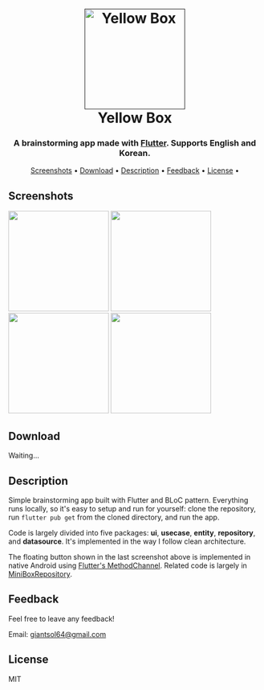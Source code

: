 <h1 align="center">
  <br>
  <a href=""><img src="https://user-images.githubusercontent.com/4879766/86593020-75942500-bfcf-11ea-8980-a96d5e6ba472.png" alt="Yellow Box" width="200"></a>
  <br>
  Yellow Box
  <br>
</h1>

<h3 align="center">A brainstorming app made with <a href="https://flutter.dev" target="_blank">Flutter</a>. Supports English and Korean.</h3>

<p align="center">
  <a href="#screenshots">Screenshots</a> •
  <a href="#download">Download</a> •
  <a href="#description">Description</a> •
  <a href="#feedback">Feedback</a> •
  <a href="#license">License</a> •
</p>

## Screenshots

<p float="left">
  <img src="https://user-images.githubusercontent.com/4879766/86593214-c4da5580-bfcf-11ea-8b07-0e70cfe20414.png" width="200" />
  <img src="https://user-images.githubusercontent.com/4879766/86593253-d4f23500-bfcf-11ea-91ea-942deac11906.png" width="200" /> 
  <img src="https://user-images.githubusercontent.com/4879766/86593296-ea675f00-bfcf-11ea-8484-ef705abc96ea.png" width="200" />
  <img src="https://user-images.githubusercontent.com/4879766/86593305-edfae600-bfcf-11ea-85d6-88638088fc73.png" width="200" />
</p>

## Download

Waiting...

## Description

Simple brainstorming app built with Flutter and BLoC pattern. Everything runs locally, so it's easy to setup and run for yourself: clone the repository, run ```flutter pub get``` from the cloned directory, and run the app.

Code is largely divided into five packages: **ui**, **usecase**, **entity**, **repository**, and **datasource**. It's implemented in the way I follow clean architecture.

The floating button shown in the last screenshot above is implemented in native Android using [Flutter's MethodChannel](https://flutter.dev/docs/development/platform-integration/platform-channels). Related code is largely in [MiniBoxRepository](https://github.com/giantsol/Yellow-Box/blob/master/lib/repository/MiniBoxRepository.dart).

## Feedback

Feel free to leave any feedback!

Email: giantsol64@gmail.com

## License

MIT

